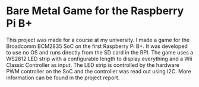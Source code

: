 # Bare Metal Game for the Raspberry Pi B+

This project was made for a course at my university. I made a game for the Broadcomm BCM2835 SoC on the first Raspberry Pi B+. It was developed to use no OS and runs directly from the SD card in the RPI. The game uses a WS2812 LED strip with a configurable length to display everything and a Wii Classic Controller as input. The LED strip is controlled by the hardware PWM controller on the SoC and the controller was read out using I2C. More information can be found in the project report.
